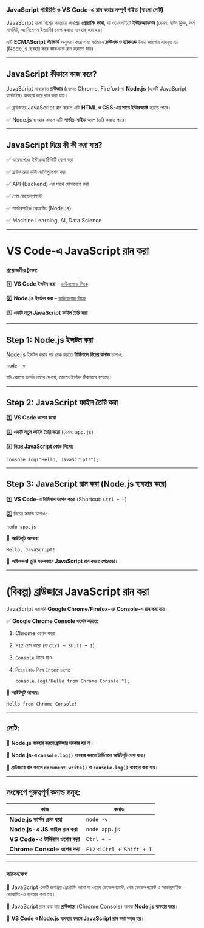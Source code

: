 ### **JavaScript পরিচিতি ও VS Code-এ রান করার সম্পূর্ণ গাইড (বাংলা নোট)**

JavaScript হলো বিশ্বের সবচেয়ে জনপ্রিয় **প্রোগ্রামিং ভাষা**, যা ওয়েবসাইটে **ইন্টারঅ্যাকশন** (যেমন: বাটন ক্লিক, ফর্ম সাবমিট, অ্যানিমেশন ইত্যাদি) যোগ করতে ব্যবহার করা হয়।

এটি **ECMAScript স্ট্যান্ডার্ড** অনুসরণ করে এবং বর্তমানে **ফ্রন্টএন্ড ও ব্যাকএন্ড** উভয় জায়গায় ব্যবহৃত হয় (Node.js ব্যবহার করে ব্যাকএন্ডে রান করানো যায়)।

---

## **JavaScript কীভাবে কাজ করে?**

JavaScript সাধারণত **ব্রাউজার** (যেমন: Chrome, Firefox) বা **Node.js** (একটি JavaScript রানটাইম) ব্যবহার করে রান করা যায়।

✅ ব্রাউজারে JavaScript রান করলে এটি **HTML ও CSS-এর সাথে ইন্টারঅ্যাক্ট** করতে পারে।

✅ Node.js ব্যবহার করলে এটি **সার্ভার-সাইড** অ্যাপ তৈরি করতে পারে।

---

## **JavaScript দিয়ে কী কী করা যায়?**

✅ ওয়েবপেজে ইন্টারঅ্যাক্টিভিটি যোগ করা

✅ ব্রাউজারের ডাটা ম্যানিপুলেশন করা

✅ API (Backend) এর সাথে যোগাযোগ করা

✅ গেম ডেভেলপমেন্ট

✅ সার্ভারসাইড প্রোগ্রামিং (Node.js)

✅ Machine Learning, AI, Data Science

---

# **VS Code-এ JavaScript রান করা**

### **প্রয়োজনীয় টুলস:**

1️⃣ **VS Code ইন্সটল করা** – [ডাউনলোড লিংক](https://code.visualstudio.com/)

2️⃣ **Node.js ইন্সটল করা** – [ডাউনলোড লিংক](https://nodejs.org/)

3️⃣ **একটি নতুন JavaScript ফাইল তৈরি করা**

---

## **Step 1: Node.js ইন্সটল করা**

Node.js ইন্সটল করার পর চেক করতে **টার্মিনালে নিচের কমান্ড** চালাও:

```
node -v
```

যদি কোনো ভার্সন নাম্বার দেখায়, তাহলে ইন্সটল ঠিকভাবে হয়েছে।

---

## **Step 2: JavaScript ফাইল তৈরি করা**

1️⃣ **VS Code ওপেন করো**

2️⃣ **একটি নতুন ফাইল তৈরি করো** (যেমন: `app.js`)

3️⃣ **নিচের JavaScript কোড লিখো:**

```
console.log("Hello, JavaScript!");
```

---

## **Step 3: JavaScript রান করা (Node.js ব্যবহার করে)**

1️⃣ **VS Code-এ টার্মিনাল ওপেন করো** (Shortcut: `Ctrl + ~`)

2️⃣ নিচের কমান্ড চালাও:

```
node app.js
```

📌 **আউটপুট আসবে:**

```
Hello, JavaScript!
```

🎉 **অভিনন্দন! তুমি সফলভাবে JavaScript রান করতে পেরেছো।**

---

# **(বিকল্প) ব্রাউজারে JavaScript রান করা**

JavaScript সরাসরি **Google Chrome/Firefox-এর Console-এ রান করা যায়**।

✅ **Google Chrome Console ওপেন করতে:**

1. Chrome ওপেন করো
2. `F12` প্রেস করো (বা `Ctrl + Shift + I`)
3. `Console` ট্যাবে যাও
4. নিচের কোড লিখে `Enter` চাপো:
    
    ```
    console.log("Hello from Chrome Console!");
    ```
    

📌 **আউটপুট আসবে:**

```
Hello from Chrome Console!
```

---

## **নোট:**

🔹 **Node.js ব্যবহার করলে ব্রাউজার দরকার হয় না।**

🔹 **Node.js-এ `console.log()` ব্যবহার করলে টার্মিনালে আউটপুট দেখা যায়।**

🔹 **ব্রাউজারে রান করলে `document.write()` বা `console.log()` ব্যবহার করা যায়।**

---

## **সংক্ষেপে গুরুত্বপূর্ণ কমান্ড সমূহ:**

| কাজ | কমান্ড |
| --- | --- |
| **Node.js ভার্সন চেক করা** | `node -v` |
| **Node.js-এ JS ফাইল রান করা** | `node app.js` |
| **VS Code-এ টার্মিনাল ওপেন করা** | `Ctrl + ~` |
| **Chrome Console ওপেন করা** | `F12` বা `Ctrl + Shift + I` |

---

### **সারসংক্ষেপ**

🔹 JavaScript একটি জনপ্রিয় প্রোগ্রামিং ভাষা যা ওয়েব ডেভেলপমেন্ট, গেম ডেভেলপমেন্ট ও সার্ভারসাইড প্রোগ্রামিং-এ ব্যবহার করা হয়।

🔹 JavaScript রান করা যায় **ব্রাউজারে** (Chrome Console) অথবা **Node.js ব্যবহার করে**।

🔹 **VS Code ও Node.js ব্যবহার করলে JavaScript রান করা সহজ হয়।**

